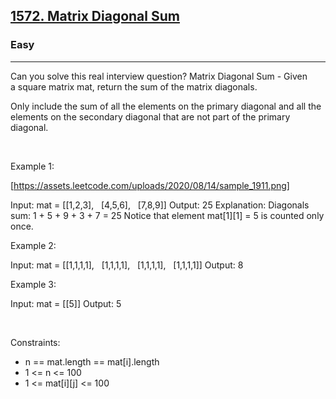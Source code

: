 <h2><a href="https://leetcode.com/problems/matrix-diagonal-sum/">1572. Matrix Diagonal Sum</a></h2><h3>Easy</h3><hr>Can you solve this real interview question? Matrix Diagonal Sum - Given a square matrix mat, return the sum of the matrix diagonals.

Only include the sum of all the elements on the primary diagonal and all the elements on the secondary diagonal that are not part of the primary diagonal.

 

Example 1:

[https://assets.leetcode.com/uploads/2020/08/14/sample_1911.png]


Input: mat = [[1,2,3],
              [4,5,6],
              [7,8,9]]
Output: 25
Explanation: Diagonals sum: 1 + 5 + 9 + 3 + 7 = 25
Notice that element mat[1][1] = 5 is counted only once.


Example 2:


Input: mat = [[1,1,1,1],
              [1,1,1,1],
              [1,1,1,1],
              [1,1,1,1]]
Output: 8


Example 3:


Input: mat = [[5]]
Output: 5


 

Constraints:

 * n == mat.length == mat[i].length
 * 1 <= n <= 100
 * 1 <= mat[i][j] <= 100